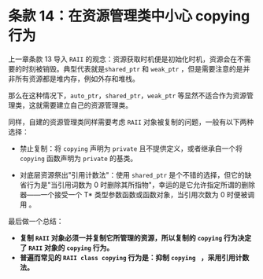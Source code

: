 # 条款 14：在资源管理类中小心 copying 行为

上一章条款 13 导入 `RAII` 的观念：资源获取时机便是初始化时机，资源会在不需要的时刻被销毁。典型代表就是`shared_ptr`  和 `weak_ptr` ，但是需要注意的是并非所有资源都是堆内存，例如外存和堆栈。

那么在这种情况下，`auto_ptr`，`shared_ptr`，`weak_ptr` 等显然不适合作为资源管理类，这就需要建立自己的资源管理类。

同样，自建的资源管理类同样需要考虑 `RAII` 对象被复制的问题，一般有以下两种选择：

- 禁止复制：将 `copying` 声明为 `private` 且不提供定义，或者继承自一个将 `copying`  函数声明为 `private`  的基类。

- 对底层资源祭出"引用计数法"：使用 `shared_ptr`  是个不错的选择，但它的缺省行为是"当引用词数为 0 时删除其所指物"，幸运的是它允许指定所谓的删除器——一个接受一个 T* 类型参数函数或函数对象，当引用次数为 0 时便被调用 。

最后做一个总结：

- **复制 `RAII` 对象必须一并复制它所管理的资源，所以复制的  `copying`  行为决定了 `RAII`  对象的   `copying` 行为。**
- **普遍而常见的  `RAII class copying` 行为是：抑制 `copying ` ，采用引用计数法。**

